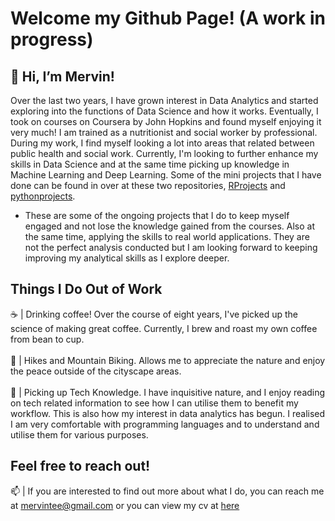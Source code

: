 # Welcome my Github Page! (A work in progress)

## 👋 Hi, I’m Mervin!
Over the last two years, I have grown interest in Data Analytics and started exploring into the functions of Data Science and how it works. Eventually, I took on courses on Coursera by John Hopkins and found myself enjoying it very much! I am trained as a nutritionist and social worker by professional. During my work, I find myself looking a lot into areas that related between public health and social work. Currently, I'm looking to further enhance my skills in Data Science and at the same time picking up knowledge in Machine Learning and Deep Learning. Some of the mini projects that I have done can be found in over at these two repositories, [RProjects](https://github.com/meRveet/RProjects) and [pythonprojects](https://github.com/meRveet/pythonprojects). 

* These are some of the ongoing projects that I do to keep myself engaged and not lose the knowledge gained from the courses. Also at the same time, applying the skills to real world applications. They are not the perfect analysis conducted but I am looking forward to keeping improving my analytical skills as I explore deeper. 

## Things I Do Out of Work
☕️ | Drinking coffee! Over the course of eight years, I've picked up the science of making great coffee. Currently, I brew and roast my own coffee from bean to cup. <br><br>
🚵 | Hikes and Mountain Biking. Allows me to appreciate the nature and enjoy the peace outside of the cityscape areas.  <br><br>
📖 | Picking up Tech Knowledge. I have inquisitive nature, and I enjoy reading on tech related information to see how I can utilise them to benefit my workflow. This is also how my interest in data analytics has begun. I realised I am very comfortable with programming languages and to understand and utilise them for various purposes. <br>

## Feel free to reach out!
📫 | If you are interested to find out more about what I do, you can reach me at mervintee@gmail.com or you can view my cv at [here](https://github.com/merveet-personalprojects/CV/raw/master/Resume_Mervin.pdf)

<!---
meRveet/meRveet is a ✨ special ✨ repository because its `README.md` (this file) appears on your GitHub profile.
You can click the Preview link to take a look at your changes.
--->
